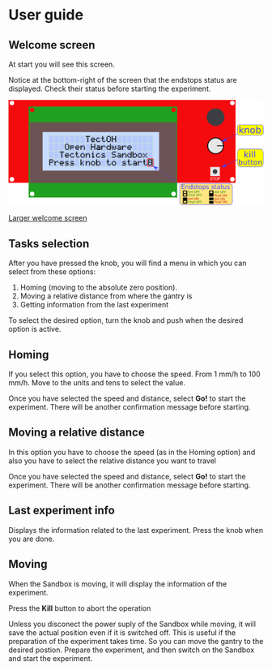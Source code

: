 # User guide


## Welcome screen

At start you will see this screen.

Notice at the bottom-right of the screen that the endstops status are displayed. Check their status before starting the experiment.

![Welcome screen](./lcd_tectoh_p01_welcome_small.png)

[Larger welcome screen](./lcd_tectoh_p01_welcome.png)

## Tasks selection

After you have pressed the knob, you will find a menu in which you can select from these options:

1. Homing (moving to the absolute zero position).
2. Moving a relative distance from where the gantry is
3. Getting information from the last experiment

To select the desired option, turn the knob and push when the desired option is active.

## Homing

If you select this option, you have to choose the speed. From 1 mm/h to 100 mm/h.
Move to the units and tens to select the value.

Once you have selected the speed and distance, select **Go!** to start the experiment. There will be another confirmation message before starting.


## Moving a relative distance

In this option you have to choose the speed (as in the Homing option) and also you have to select the relative distance you want to travel

Once you have selected the speed and distance, select **Go!** to start the experiment. There will be another confirmation message before starting.

## Last experiment info

Displays the information related to the last experiment. Press the knob when you are done.

## Moving

When the Sandbox is moving, it will display the information of the experiment.

Press the **Kill** button to abort the operation

Unless you disconect the power suply of the Sandbox while moving, it will save the actual position even if it is switched off. This is useful if the preparation of the experiment takes time. So you can move the gantry to the desired postion. Prepare the experiment, and then switch on the Sandbox and start the experiment.


